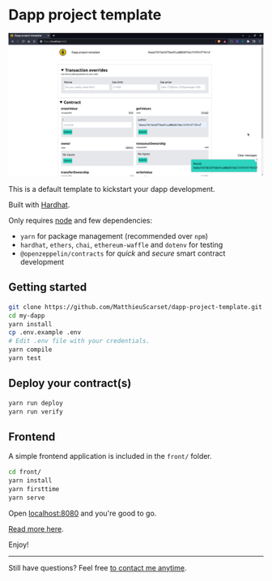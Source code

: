 # Dapp project template

![Frontend screenshot](/front/assets/screenshot.png)

This is a default template to kickstart your dapp development.

Built with [Hardhat](https://hardhat.org/). 

Only requires [node](https://nodejs.org/en/download/) and few dependencies:

- `yarn` for package management (recommended over `npm`)
- `hardhat`, `ethers`, `chai`, `ethereum-waffle` and `dotenv` for testing 
- `@openzeppelin/contracts` for *quick* and *secure* smart contract development

## Getting started

```bash
git clone https://github.com/MatthieuScarset/dapp-project-template.git my-dapp
cd my-dapp
yarn install
cp .env.example .env
# Edit .env file with your credentials.
yarn compile
yarn test
```

## Deploy your contract(s)

```bash
yarn run deploy 
yarn run verify
```


## Frontend

A simple frontend application is included in the `front/` folder.

```bash
cd front/
yarn install
yarn firsttime
yarn serve
```

Open [localhost:8080](http://localhost:8080) and you're good to go.

[Read more here](front/README.md).

Enjoy!

---

Still have questions? Feel free [to contact me anytime](humans.txt).
